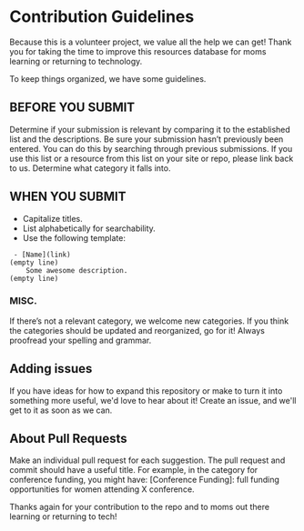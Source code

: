 # Contribution Guidelines
Because this is a volunteer project, we value all the help we can get! Thank you for taking the time to improve this resources database for moms learning or returning to technology.

To keep things organized, we have some guidelines.

## BEFORE YOU SUBMIT
Determine if your submission is relevant by comparing it to the established list and the descriptions.
Be sure your submission hasn’t previously been entered. You can do this by searching through previous submissions.
If you use this list or a resource from this list on your site or repo, please link back to us.
Determine what category it falls into.

## WHEN YOU SUBMIT
* Capitalize titles.
* List alphabetically for searchability.
* Use the following template:

```
 - [Name](link)
(empty line)
    Some awesome description.
(empty line)
```

### MISC.
If there’s not a relevant category, we welcome new categories.
If you think the categories should be updated and reorganized, go for it!
Always proofread your spelling and grammar.

## Adding issues
If you have ideas for how to expand this repository or make to turn it into something more useful, we'd love to hear about it! Create an issue, and we'll get to it as soon as we can.

## About Pull Requests
Make an individual pull request for each suggestion.
The pull request and commit should have a useful title. For example, in the category for conference funding,  you might have:  [Conference Funding]: full funding opportunities for women attending X conference.

Thanks again for your contribution to the repo and to moms out there learning or returning to tech!
